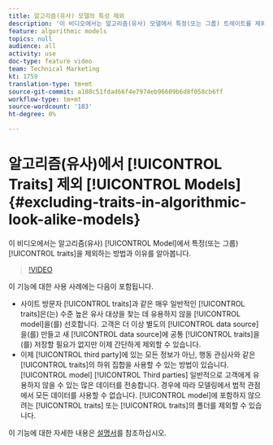 ```yaml
---
title: 알고리즘(유사) 모델의 특성 제외
description: '이 비디오에서는 알고리즘(유사) 모델에서 특정(또는 그룹) 트레이트를 제외하는 방법 및 이유를 알아봅니다. '
feature: algorithmic models
topics: null
audience: all
activity: use
doc-type: feature video
team: Technical Marketing
kt: 1759
translation-type: tm+mt
source-git-commit: a108c51fdad66f4e7974eb96609b6d8f058cb6ff
workflow-type: tm+mt
source-wordcount: '183'
ht-degree: 0%

---
```



# 알고리즘(유사)에서 [!UICONTROL Traits] 제외 [!UICONTROL Models] {#excluding-traits-in-algorithmic-look-alike-models}

이 비디오에서는 알고리즘(유사) [!UICONTROL Model]에서 특정(또는 그룹) [!UICONTROL traits]을 제외하는 방법과 이유를 알아봅니다.

>[!VIDEO](https://video.tv.adobe.com/v/25569/?quality=12)

이 기능에 대한 사용 사례에는 다음이 포함됩니다.

* 사이트 방문자 [!UICONTROL traits]과 같은 매우 일반적인 [!UICONTROL traits]은(는) 수준 높은 유사 대상을 찾는 데 유용하지 않을 [!UICONTROL model]을(를) 선호합니다. 고객은 더 이상 별도의 [!UICONTROL data source]을(를) 만들고 새 [!UICONTROL data source]에 공통 [!UICONTROL traits]을(를) 저장할 필요가 없지만 이제 간단하게 제외할 수 있습니다.
* 이제 [!UICONTROL third party]에 있는 모든 정보가 아닌, 행동 관심사와 같은 [!UICONTROL traits]의 하위 집합을 사용할 수 있는 방법이 있습니다. [!UICONTROL model] [!UICONTROL Third parties] 일반적으로 고객에게 유용하지 않을 수 있는 많은 데이터를 전송합니다. 경우에 따라 모델링에서 법적 관점에서 모든 데이터를 사용할 수 없습니다. [!UICONTROL model]에 포함하지 않으려는 [!UICONTROL traits] 또는 [!UICONTROL traits]의 폴더를 제외할 수 있습니다.

이 기능에 대한 자세한 내용은 [설명서](https://marketing.adobe.com/resources/help/en_US/aam/trait-exclusion-algo-models.html)를 참조하십시오.